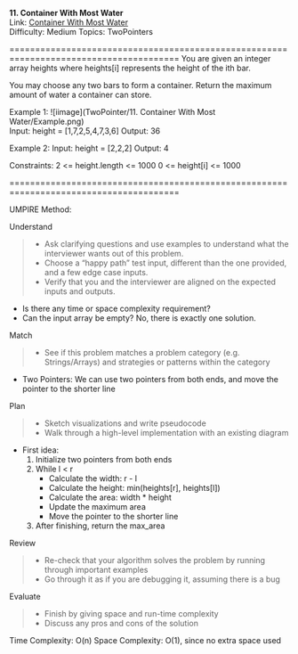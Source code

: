 **11. Container With Most Water**  
Link: [Container With Most Water](https://neetcode.io/problems/max-water-container?list=neetcode150)  
Difficulty: Medium
Topics: TwoPointers

=======================================================================================
You are given an integer array heights where heights[i] represents the height of the ith bar.

You may choose any two bars to form a container. Return the maximum amount of water a container can store.

Example 1:
![iimage](TwoPointer/11.  Container With Most Water/Example.png)  
Input: height = [1,7,2,5,4,7,3,6]
Output: 36

Example 2:
Input: height = [2,2,2]
Output: 4

Constraints:
2 <= height.length <= 1000
0 <= height[i] <= 1000

=======================================================================================

UMPIRE Method:

Understand
> - Ask clarifying questions and use examples to understand what the interviewer wants out of this problem.
> - Choose a “happy path” test input, different than the one provided, and a few edge case inputs.
> - Verify that you and the interviewer are aligned on the expected inputs and outputs.
- Is there any time or space complexity requirement? 
- Can the input array be empty? No, there is exactly one solution.
  
Match
> - See if this problem matches a problem category (e.g. Strings/Arrays) and strategies or patterns within the category
- Two Pointers: We can use two pointers from both ends, and move the pointer to the shorter line
  
Plan
> - Sketch visualizations and write pseudocode
> - Walk through a high-level implementation with an existing diagram
- First idea:
  1. Initialize two pointers from both ends
  2. While l < r
     - Calculate the width: r - l
     - Calculate the height: min(heights[r], heights[l])
     - Calculate the area: width * height
     - Update the maximum area
     - Move the pointer to the shorter line
  3. After finishing, return the max_area
  
Review
> - Re-check that your algorithm solves the problem by running through important examples
> - Go through it as if you are debugging it, assuming there is a bug

Evaluate
> - Finish by giving space and run-time complexity
> - Discuss any pros and cons of the solution


Time Complexity: O(n)
Space Complexity: O(1), since no extra space used

